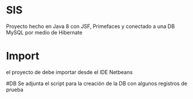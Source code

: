 # SIS
Proyecto hecho en Java 8 con JSF, Primefaces y conectado a una DB MySQL por medio de Hibernate

# Import
el proyecto de debe importar desde el IDE Netbeans

#DB
Se adjunta el script para la creación de la DB con algunos registros de prueba
